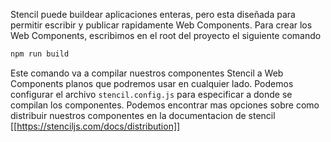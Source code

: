 
Stencil puede buildear aplicaciones enteras, pero esta diseñada para permitir escribir y publicar rapidamente Web Components. Para crear los Web Components, escribimos en el root del proyecto el siguiente comando

```bash
npm run build
```

Este comando va a compilar nuestros componentes Stencil a Web Components planos que podremos usar en cualquier lado. Podemos configurar el archivo `stencil.config.js` para especificar a donde se compilan los componentes. Podemos encontrar mas opciones sobre como distribuir nuestros componentes en la documentacion de stencil [[https://stenciljs.com/docs/distribution]]

